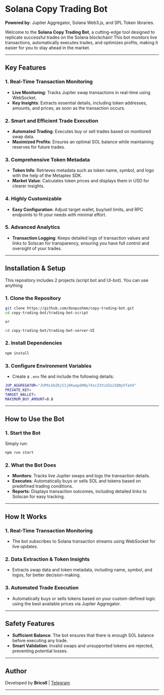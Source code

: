 
# **Solana Copy Trading Bot**

**Powered by**: Jupiter Aggregator, Solana Web3.js, and SPL Token libraries.

Welcome to the **Solana Copy Trading Bot**, a cutting-edge tool designed to replicate successful trades on the Solana blockchain! This bot monitors live transactions, automatically executes trades, and optimizes profits, making it easier for you to stay ahead in the market.

---

## **Key Features**

### 1. **Real-Time Transaction Monitoring**  
- **Live Monitoring**: Tracks Jupiter swap transactions in real-time using WebSocket.  
- **Key Insights**: Extracts essential details, including token addresses, amounts, and prices, as soon as the transaction occurs.

### 2. **Smart and Efficient Trade Execution**
- **Automated Trading**: Executes buy or sell trades based on monitored swap data.  
- **Maximized Profits**: Ensures an optimal SOL balance while maintaining reserves for future trades.

### 3. **Comprehensive Token Metadata** 
- **Token Info**: Retrieves metadata such as token name, symbol, and logo with the help of the Metaplex SDK.  
- **Market Value**: Calculates token prices and displays them in USD for clearer insights.

### 4. **Highly Customizable**
- **Easy Configuration**: Adjust target wallet, buy/sell limits, and RPC endpoints to fit your needs with minimal effort.

### 5. **Advanced Analytics** 
- **Transaction Logging**: Keeps detailed logs of transaction values and links to Solscan for transparency, ensuring you have full control and oversight of your trades.

---

## **Installation & Setup**

This repository includes 2 projects (script bot and UI-bot). You can use anything

### 1. **Clone the Repository**  
```bash
git clone https://github.com/donpushme/copy-trading-bot.git  
cd copy-trading-bot/trading-bot-script

or

cd copy-trading-bot/trading-bot-server-UI
```

### 2. **Install Dependencies**  
```bash
npm install
```

### 3. **Configure Environment Variables**  
- Create a `.env` file and include the following details:  
```bash
JUP_AGGREGATOR="JUP6LkbZbjS1jKKwapdHNy74zcZ3tLUZoi5QNyVTaV4"
PRIVATE_KEY=
TARGET_WALLET=
MAXIMUM_BUY_AMOUNT=0.8
```

---

## **How to Use the Bot**

### 1. **Start the Bot**  
Simply run:  
```bash
npm run start
```

### 2. **What the Bot Does**  
- **Monitors**: Tracks live Jupiter swaps and logs the transaction details.  
- **Executes**: Automatically buys or sells SOL and tokens based on predefined trading conditions.  
- **Reports**: Displays transaction outcomes, including detailed links to Solscan for easy tracking.

---

## **How It Works**

### 1. **Real-Time Transaction Monitoring**  
- The bot subscribes to Solana transaction streams using WebSocket for live updates.

### 2. **Data Extraction & Token Insights**  
- Extracts swap data and token metadata, including name, symbol, and logos, for better decision-making.

### 3. **Automated Trade Execution**  
- Automatically buys or sells tokens based on your custom-defined logic using the best available prices via Jupiter Aggregator.

---

## **Safety Features**

- **Sufficient Balance**: The bot ensures that there is enough SOL balance before executing any trade.  
- **Smart Validation**: Invalid swaps and unsupported tokens are rejected, preventing potential losses.

---

## **Author**

Developed by **Bricoll** | [Telegram](https://t.me/midaBricoll)

---

